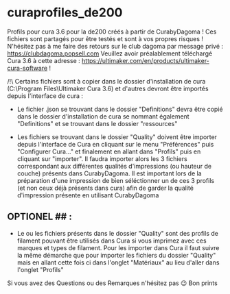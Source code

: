 # curaprofiles_de200
Profils pour cura 3.6 pour la de200 créés à partir de CurabyDagoma ! Ces fichiers sont partagés pour être testés et sont à vos propres risques ! N'hésitez pas à me faire des retours sur le club dagoma par message privé : https://clubdagoma.popsell.com 
Veuillez avoir préalablement téléchargé Cura 3.6 à cette adresse : https://ultimaker.com/en/products/ultimaker-cura-software !

/!\ Certains fichiers sont à copier dans le dossier d'installation de cura (C:\Program Files\Ultimaker Cura 3.6) et d'autres devront être importés depuis l'interface de cura :
  
  - Le fichier .json se trouvant dans le dossier "Definitions" devra être copié dans le dossier d'installation de cura se nommant également "Definitions" et se trouvant dans le dossier "ressources"
  
  - Les fichiers se trouvant dans le dossier "Quality" doivent être importer depuis l'interface de Cura en cliquant sur le menu "Préférences" puis "Configurer Cura..." et finalement en allant dans "Profils" puis en cliquant sur "importer". Il faudra importer alors les 3 fichiers correspondant aux différentes qualités d'impressions (ou hauteur de couche) présents dans CurabyDagoma. Il est important lors de la préparation d'une impression de bien séléctionner un de ces 3 profils (et non ceux déjà présents dans cura) afin de garder la qualité d'impression présente en utilisant CurabyDagoma
  
## OPTIONEL ## :
  
  - Le ou les fichiers présents dans le dossier "Quality" sont des profils de filament pouvant être utilisés dans Cura si vous imprimez avec ces marques et types de filament. Pour les importer dans Cura il faut suivre la même démarche que pour importer les fichiers du dossier "Quality" mais en allant cette fois ci dans l'onglet "Matériaux" au lieu d'aller dans l'onglet "Profils"
  
  

Si vous avez des Questions ou des Remarques n'hésitez pas 😉
Bon prints 
